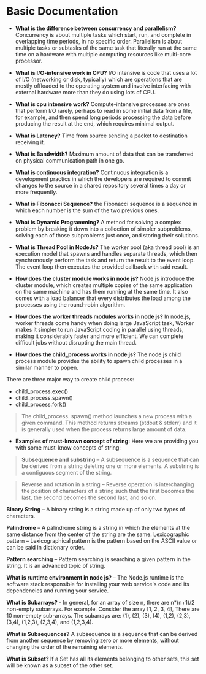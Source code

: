 # **Basic Documentation**

* **What is the difference between concurrency and parallelism?** Concurrency is about multiple tasks which start, run, and complete in overlapping time periods, in no specific order. Parallelism is about multiple tasks or subtasks of the same task that literally run at the same time on a hardware with multiple computing resources like multi-core processor.

* **What is I/O-intensive work in CPU?** I/O intensive is code that uses a lot of I/O (networking or disk, typically) which are operations that are mostly offloaded to the operating system and involve interfacing with external hardware more than they do using lots of CPU.

* **What is cpu intensive work?** Compute-intensive processes are ones that perform I/O rarely, perhaps to read in some initial data from a file, for example, and then spend long periods processing the data before producing the result at the end, which requires minimal output.

* **What is Latency?** Time from source sending a packet to destination receiving it.

* **What is Bandwidth?** Maximum amount of data that can be transferred on physical communication path in one go.

* **What is continuous integration?** Continuous integration is a development practics in which the developers are required to commit changes to the source in a shared repository several times a day or more frequently.

* **What is Fibonacci Sequence?** the Fibonacci sequence is a sequence in which each number is the sum of the two previous ones.

* **What is Dynamic Programming?** A method for solving a complex problem by breaking it down into a collection of simpler subproblems, solving each of those subproblems just once, and storing their solutions.

* **What is Thread Pool in NodeJs?** The worker pool (aka thread pool) is an execution model that spawns and handles separate threads, which then synchronously perform the task and return the result to the event loop. The event loop then executes the provided callback with said result.

* **How does the cluster module works in node js?** Node.js introduce the cluster module, which creates multiple copies of the same application on the same machine and has them running at the same time. It also comes with a load balancer that every distributes the load among the processes using the round-robin algorithm.

* **How does the worker threads modules works in node js?** In node.js, worker threads come handy when doing large JavaScript task, Worker makes it simpler to run JavaScript coding in parallel using threads, making it considerably faster and more efficient. We can complete difficult jobs without disrupting the main thread.

* **How does the child_process works in node js?** The node js child process module provides the ability to spawn child processes in a similar manner to popen.

There are three major way to create child process:

* child_process.exec()
* child_process.spawn()
* child_process.fork()

> The child_process. spawn() method launches a new process with a given command. This method returns streams (stdout & stderr) and it is generally used when the process returns large amount of data.

* **Examples of must-known concept of string:** Here we are providing you with some must-know concepts of string:

> **Subsequence and substring** – A subsequence is a sequence that can be derived from a string deleting one or more elements. A substring is a contiguous segment of the string.

> Reverse and rotation in a string – Reverse operation is interchanging the position of characters of a string such that the first becomes the last, the second becomes the second last, and so on.

**Binary String** – A binary string is a string made up of only two types of characters.

**Palindrome** – A palindrome string is a string in which the elements at the same distance from the center of the string are the same. Lexicographic pattern – Lexicographical pattern is the pattern based on the ASCII value or can be said in dictionary order.

**Pattern searching** – Pattern searching is searching a given pattern in the string. It is an advanced topic of string.

**What is runtime environment in node js?** – The Node.js runtime is the software stack responsible for installing your web service's code and its dependencies and running your service.

**What is Subarrays?** - In general, for an array of size n, there are n*(n+1)/2 non-empty subarrays. For example, Consider the array [1, 2, 3, 4], There are 10 non-empty sub-arrays. The subarrays are: (1), (2), (3), (4), (1,2), (2,3), (3,4), (1,2,3), (2,3,4), and (1,2,3,4).

**What is Subsequences?** A subsequence is a sequence that can be derived from another sequence by removing zero or more elements, without changing the order of the remaining elements.

**What is Subset?** If a Set has all its elements belonging to other sets, this set will be known as a subset of the other set.
